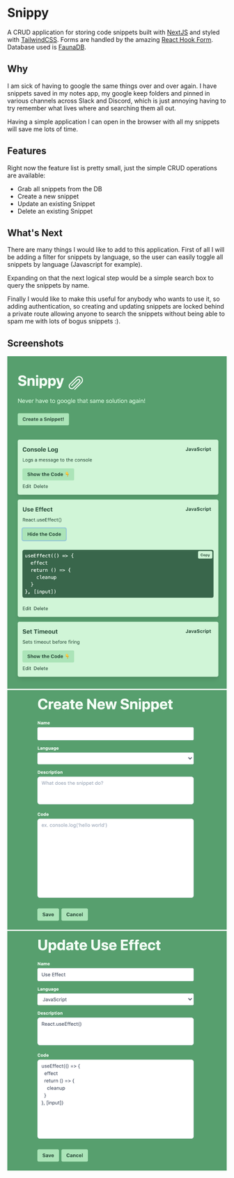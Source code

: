 # Snippy

A CRUD application for storing code snippets built with [NextJS](https://nextjs.org/) and styled with [TailwindCSS](https://tailwindcss.com/). Forms are handled by the amazing [React Hook Form](https://react-hook-form.com/). Database used is [FaunaDB](https://fauna.com/).

## Why

I am sick of having to google the same things over and over again. I have snippets saved in my notes app, my google keep folders and pinned in various channels across Slack and Discord, which is just annoying having to try remember what lives where and searching them all out.

Having a simple application I can open in the browser with all my snippets will save me lots of time.

## Features

Right now the feature list is pretty small, just the simple CRUD operations are available:

- Grab all snippets from the DB
- Create a new snippet
- Update an existing Snippet
- Delete an existing Snippet

## What's Next

There are many things I would like to add to this application. First of all I will be adding a filter for snippets by language, so the user can easily toggle all snippets by language (Javascript for example).

Expanding on that the next logical step would be a simple search box to query the snippets by name.

Finally I would like to make this useful for anybody who wants to use it, so adding authentication, so creating and updating snippets are locked behind a private route allowing anyone to search the snippets without being able to spam me with lots of bogus snippets :).

## Screenshots

![main screen](./images/main.png)
![auth screen](./images/new.png)
![auth screen](./images/edit.png)
